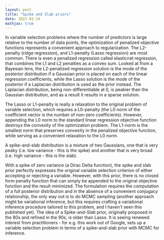 ```yaml
---
layout: post
title: "Spike and Slab priors"
date: 2021-01-24
mathjax: true
---
```


In variable selection problems where the number of predictors is large relative to the number of data points, the optimization of penalized objective functions represents a convenient approach to regularization. The L2-penalty (ridge regression), and L1-penalty (Lasso regression) are most common. There is even a penalized regression called elasticnet regression, that combines the L1 and L2 penalties as a convex sum. Looked at from a Bayesian lens, the L2-penalized regression solution is the mode of the posterior distribution if a Gaussian prior is placed on each of the linear regression coefficients, while the Lasso solution is the mode of the posterior if a Laplacian distribution is used as the prior instead. The Laplacian distribution, being non-differentiable at 0, is peakier than the Gaussian distribution, and as a result it results in a sparse solution.

The Lasso or L1-penalty is really a relaxation to the original problem of variable selection, which requires a L0-penalty (the L0 norm of the coefficient vector is the number of non-zero coefficients). However, appending the L0 norm to the standard linear regression objective function destroys the convexity of the optimization problem. The L1-norm is the smallest norm that preserves convexity in the penalized objective function, while serving as a convenient relaxation to the L0 norm.

A spike-and-slab distribution is a mixture of two Gaussians, one that is very peaky (i.e. low variance - this is the spike) and another that is very broad (i.e. high variance - this is the slab).

With a spike of zero variance (a Dirac Delta function), the spike and slab prior perfectly expresses the original variable selection criterion of either accepting or rejecting a variable. However, with this prior, there is no closed form penalty function that can simply be appended to the original objective function and the result minimized. The formulation requires the computation of a full posterior distribution and in the absence of a convenient conjugacy relationship, the only way out is to do MCMC sampling (another approach might be variational inference, but this requires crafting a variational inference procedure tailored to this problem, and I haven't seen this published yet). The idea of a Spike-and-Slab prior, originally proposed in the 80s and refined in the 90s, is older than Lasso. It is seeing renewed interest from practitioners - for e.g. this work out of Google, sets up a variable selection problem in terms of a spike-and-slab prior with MCMC for inference. 
